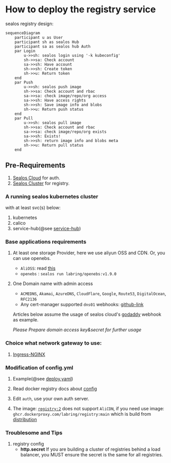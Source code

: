 # How to deploy the registry service

sealos registry design:
```mermaid
sequenceDiagram
    participant u as User
    participant sh as sealos Hub
    participant sa as sealos hub Auth
    par Login
        u->>sh: sealos login using '-k kubeconfig'
        sh->>sa: Check account
        sa->>sh: Have account
        sh->>sh: Create token
        sh->>u: Return token
    end
    par Push
        u->>sh: sealos push image
        sh->>sa: Check account and rbac
        sa->>sa: check image/repo/org access
        sa->>sh: Have access rights
        sh->>sh: Save image info and blobs
        sh->>u: Return push status
    end
    par Pull
        u->>sh: sealos pull image
        sh->>sa: Check account and rbac
        sa->>sa: check image/repo/org exists
        sa->>sh: Exists!
        sh->>sh: return image info and blobs meta
        sh->>u: Return pull status
    end

```

## Pre-Requirements

1. [Sealos Cloud](../cloud/README.md) for auth.
2. [Sealos Cluster](./install_base_server.md) for registry.

### A running sealos kubernetes cluster

with at least svc(s) below:

1. kubernetes
2. calico
3. service-hub(@see [service-hub](../../service/hub/README.md))

### Base applications requirements

1. At least one storage Provider, here we use aliyun OSS and CDN. Or, you can use openebs.
    * `AliOSS`: read [this](https://distribution.github.io/distribution/storage-drivers/)
    * `openebs` : `sealos run labring/openebs:v1.9.0`

2. One Domain name with admin access
    * `ACMEDNS`, `Akamai`, `AzureDNS`, `CloudFlare`, `Google`, `Route53`, `DigitalOcean`, `RFC2136`
    * Any cert-manager supported `dns01` webhooks: [github-link](https://github.com/topics/cert-manager-webhook)

   Articles below assume the usage of sealos cloud's [godaddy](https://github.com/snowdrop/godaddy-webhook) webhook as
   example.

   *Please Prepare domain access key&secret for further usage*

### Choice what network gateway to use:

1. [Ingress-NGINX](../cloud-deprecated/manifests/ingress-nginx/README.md)

### Modification of config.yml

1. Example(@see [deploy.yaml](./manifests/deploy.yaml))

2. Read docker registry docs about [config](https://distribution.github.io/distribution/about/configuration/)

3. Edit `auth`, use your own auth server.

4. The image: [`registry:2`](https://hub.docker.com/_/registry) does not support `AliCDN`, if you need use image:
   `ghcr.dockerproxy.com/labring/registry:main` which is build
   from [distribution](https://github.com/distribution/distribution)

### Troublesome and Tips

1. registry config
    * **http.secret** If you are building a cluster of registries behind a load balancer, you MUST ensure the secret is
      the same for all
      registries.
